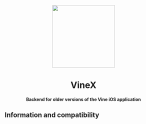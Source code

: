 <div align="center">
   <img src="https://blog.bag-xml.com/amber/static/resources/vine-x-tweak.png" height="200" width="200">
   <h1> VineX 
      <br/> <h4>Backend for older versions of the Vine iOS application</h4>
   </h1>
</div>

## Information and compatibility
